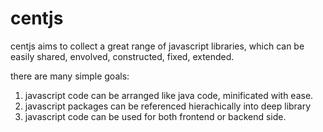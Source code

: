 centjs
======

centjs aims to collect a great range of javascript libraries, which can be easily shared, envolved, constructed, fixed, extended. 

there are many simple goals:

1. javascript code can be arranged like java code, minificated with ease.
2. javascript packages can be referenced hierachically into deep library
3. javascript code can be used for both frontend or backend side.
